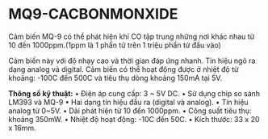 # MQ9-CACBONMONXIDE
Cảm biến MQ-9 có thể phát hiện khí CO tập trung những nơi khác nhau từ 10 đến 1000ppm.(1ppm là 1 phẩn tử trên 1 triệu phần tử đầu vào) 

Cảm biến này với độ nhạy cao và thời gian đáp ứng nhanh. Tín hiệu ngõ ra dạng analog và digital. Cảm biến có thể hoạt động được ở nhiệt độ từ khoảng: -100C đến 500C và tiêu thụ dòng khoảng 150mA tại 5V.

**Thông số kỹ thuật:**
• Điện áp cung cấp: 3 ~ 5V DC.
• Sử dụng chip so sánh LM393 và MQ-9
• Hai dạng tín hiệu đầu ra (digital và analog).
• Tín hiệu analog từ 0~5V.
• Dải phát hiện từ 10 đến 1000ppm.
• Công suất tiêu thụ: khoảng 350mW.
• Nhiệt độ hoạt động: -10C đến 50C.
• Kích thước: 33 x 20 x 16mm.


